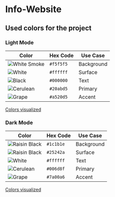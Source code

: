 # Info-Website

## Used colors for the project

### Light Mode

| Color                                                                | Hex Code  | Use Case   |
| -------------------------------------------------------------------- | --------- | ---------- |
| ![White Smoke](https://via.placeholder.com/15/f5f5f5/000000?text=+)  | `#f5f5f5` | Background |
| ![White](https://via.placeholder.com/15/ffffff/000000?text=+)        | `#ffffff` | Surface    |
| ![Black](https://via.placeholder.com/15/000000/000000?text=+)        | `#000000` | Text       |
| ![Cerulean](https://via.placeholder.com/15/20abd5/000000?text=+)     | `#20abd5` | Primary    |
| ![Grape](https://via.placeholder.com/15/a520d5/000000?text=+)        | `#a520d5` | Accent     |

[Colors visualized](https://coolors.co/f5f5f5-ffffff-000000-006d8f-7a00a6)

### Dark Mode

| Color                                                                | Hex Code  | Use Case   |
| -------------------------------------------------------------------- | --------- | ---------- |
| ![Raisin Black](https://via.placeholder.com/15/1c1b1e/000000?text=+) | `#1c1b1e` | Background |
| ![Raisin Black](https://via.placeholder.com/15/25242a/000000?text=+) | `#25242a` | Surface    |
| ![White](https://via.placeholder.com/15/ffffff/000000?text=+)        | `#ffffff` | Text       |
| ![Cerulean](https://via.placeholder.com/15/006d8f/000000?text=+)     | `#006d8f` | Primary    |
| ![Grape](https://via.placeholder.com/15/7a00a6/000000?text=+)        | `#7a00a6` | Accent     |

[Colors visualized](https://coolors.co/1c1b1e-25242a-ffffff-006d8f-7a00a6)
